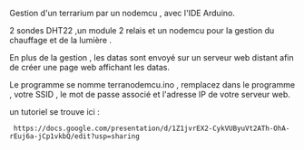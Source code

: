 Gestion d'un terrarium par un nodemcu , avec l'IDE Arduino.

2 sondes DHT22 ,un module 2 relais et un nodemcu pour la  gestion du chauffage et de la lumière .

En plus de la gestion , les datas sont envoyé sur un serveur web distant afin de créer une page web affichant les datas.

Le programme se nomme terranodemcu.ino , remplacez dans le programme , votre SSID , le mot de passe associé et l'adresse IP de votre serveur web.

un tutoriel se trouve ici :

     https://docs.google.com/presentation/d/1Z1jvrEX2-CykVUByuVt2ATh-OhA-rEuj6a-jCp1vkbQ/edit?usp=sharing
     
     
     
